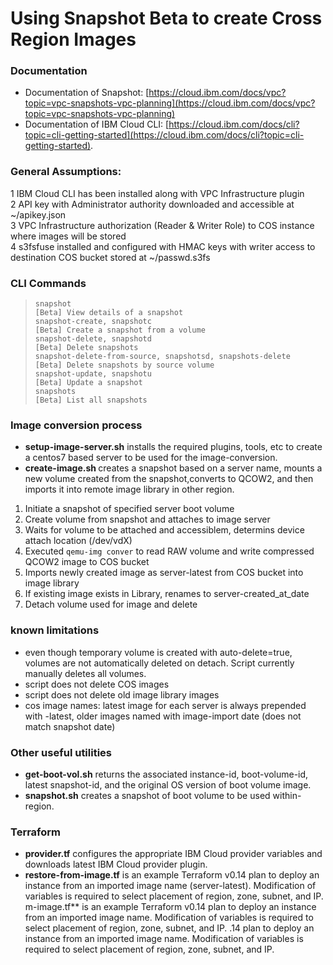 # Using Snapshot Beta to create Cross Region Images

### Documentation
- Documentation of Snapshot:  [https://cloud.ibm.com/docs/vpc?topic=vpc-snapshots-vpc-planning](https://cloud.ibm.com/docs/vpc?topic=vpc-snapshots-vpc-planning)  
- Documentation of IBM Cloud CLI: [https://cloud.ibm.com/docs/cli?topic=cli-getting-started](https://cloud.ibm.com/docs/cli?topic=cli-getting-started).   


### General Assumptions:
1 IBM Cloud CLI has been installed along with VPC Infrastructure plugin  
2 API key with Administrator authority downloaded and accessible at ~/apikey.json  
3 VPC Infrastructure authorization (Reader & Writer Role) to COS instance where images will be stored  
4 s3fsfuse installed and configured with HMAC keys with writer access to destination COS bucket stored at ~/passwd.s3fs   

### CLI Commands
>     snapshot                                                    [Beta] View details of a snapshot  
>     snapshot-create, snapshotc                                  [Beta] Create a snapshot from a volume  
>     snapshot-delete, snapshotd                                  [Beta] Delete snapshots  
>     snapshot-delete-from-source, snapshotsd, snapshots-delete   [Beta] Delete snapshots by source volume  
>     snapshot-update, snapshotu                                  [Beta] Update a snapshot  
>     snapshots                                                   [Beta] List all snapshots  

### Image conversion process
- **setup-image-server.sh** installs the required plugins, tools, etc to create a centos7 based server to be used for the image-conversion.  
- **create-image.sh <server>** creates a snapshot based on a server name, mounts a new volume created from the snapshot,converts to QCOW2, and then imports it into remote image library in other region.  

1. Initiate a snapshot of specified server boot volume
2. Create volume from snapshot and attaches to image server
3. Waits for volume to be attached and accessiblem, determins device attach location (/dev/vdX)
4. Executed `qemu-img conver` to read RAW volume and write compressed QCOW2 image to COS bucket
5. Imports newly created image as server-latest from COS bucket into image library 
6. If existing image exists in Library, renames to server-created_at_date
7. Detach volume used for image and delete

### known limitations
- even though temporary volume is created with auto-delete=true, volumes are not automatically deleted on detach.  Script currently manually deletes all volumes.
- script does not delete COS images
- script does not delete old image library images
- cos image names:  latest image for each server is always prepended with -latest, older images named with image-import date (does not match snapshot date)

### Other useful utilities
- **get-boot-vol.sh** returns the associated instance-id, boot-volume-id, latest snapshot-id, and the original OS version of boot volume image.  
- **snapshot.sh** creates a snapshot of boot volume to be used within-region.  

### Terraform
- **provider.tf** configures the appropriate IBM Cloud provider variables and downloads latest IBM Cloud provider plugin.  
- **restore-from-image.tf** is an example Terraform v0.14 plan to deploy an instance from an imported image name (server-latest).   Modification of variables is required to select placement of region, zone, subnet, and IP.  
m-image.tf** is an example Terraform v0.14 plan to deploy an instance from an imported image name.   Modification of variables is required to select placement of region, zone, subnet, and IP.  .14 plan to deploy an instance from an imported image name.   Modification of variables is required to select placement of region, zone, subnet, and IP.